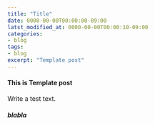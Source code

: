 ```yaml
---
title: "Title"
date: 0000-00-00T00:00:00-09:00
latst_modified_at: 0000-00-00T00:00:10-09:00
categories:
- blog
tags:
- blog
excerpt: "Template post"
---
```


#### This is Template post

Write a test text.

##### blabla

